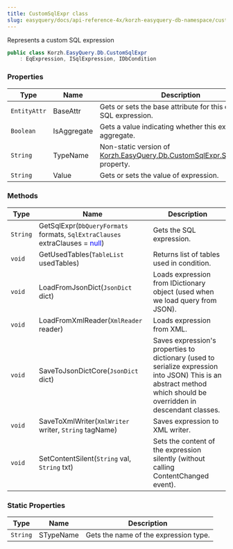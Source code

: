 ```yaml
---
title: CustomSqlExpr class
slug: easyquery/docs/api-reference-4x/korzh-easyquery-db-namespace/customsqlexpr-class
---
```



Represents a custom SQL expression
```csharp
public class Korzh.EasyQuery.Db.CustomSqlExpr
    : EqExpression, ISqlExpression, IDbCondition

```

### Properties

| Type | Name | Description | 
| --- | --- | --- | 
| `EntityAttr` | BaseAttr | Gets or sets the base attribute for this custom SQL expression. | 
| `Boolean` | IsAggregate | Gets a value indicating whether this expression is aggregate. | 
| `String` | TypeName | Non-static version of [Korzh.EasyQuery.Db.CustomSqlExpr.STypeName](/api-reference-4x/korzh-easyquery-db-namespace/customsqlexpr-class) property. | 
| `String` | Value | Gets or sets the value of expression. | 


### Methods

| Type | Name | Description | 
| --- | --- | --- | 
| `String` | GetSqlExpr(`DbQueryFormats` formats, `SqlExtraClauses` extraClauses = <span style='color: blue'>null</span>) | Gets the SQL expression. | 
| `void` | GetUsedTables(`TableList` usedTables) | Returns list of tables used in condition. | 
| `void` | LoadFromJsonDict(`JsonDict` dict) | Loads expression from IDictionary object (used when we load query from JSON). | 
| `void` | LoadFromXmlReader(`XmlReader` reader) | Loads expression from XML. | 
| `void` | SaveToJsonDictCore(`JsonDict` dict) | Saves expression's properties to dictionary (used to serialize expression into JSON)  This is an abstract method which should be overridden in descendant classes. | 
| `void` | SaveToXmlWriter(`XmlWriter` writer, `String` tagName) | Saves expression to XML writer. | 
| `void` | SetContentSilent(`String` val, `String` txt) | Sets the content of the expression silently (without calling ContentChanged event). | 


### Static Properties

| Type | Name | Description | 
| --- | --- | --- | 
| `String` | STypeName | Gets the name of the expression type. |